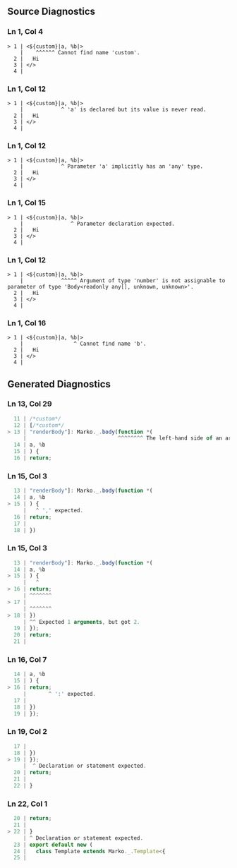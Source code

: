 ## Source Diagnostics
### Ln 1, Col 4
```marko
> 1 | <${custom}|a, %b|>
    |    ^^^^^^ Cannot find name 'custom'.
  2 |   Hi
  3 | </>
  4 |
```

### Ln 1, Col 12
```marko
> 1 | <${custom}|a, %b|>
    |            ^ 'a' is declared but its value is never read.
  2 |   Hi
  3 | </>
  4 |
```

### Ln 1, Col 12
```marko
> 1 | <${custom}|a, %b|>
    |            ^ Parameter 'a' implicitly has an 'any' type.
  2 |   Hi
  3 | </>
  4 |
```

### Ln 1, Col 15
```marko
> 1 | <${custom}|a, %b|>
    |               ^ Parameter declaration expected.
  2 |   Hi
  3 | </>
  4 |
```

### Ln 1, Col 12
```marko
> 1 | <${custom}|a, %b|>
    |            ^^^^^ Argument of type 'number' is not assignable to parameter of type 'Body<readonly any[], unknown, unknown>'.
  2 |   Hi
  3 | </>
  4 |
```

### Ln 1, Col 16
```marko
> 1 | <${custom}|a, %b|>
    |                ^ Cannot find name 'b'.
  2 |   Hi
  3 | </>
  4 |
```

## Generated Diagnostics
### Ln 13, Col 29
```ts
  11 | /*custom*/
  12 | [/*custom*/
> 13 | "renderBody"]: Marko._.body(function *(
     |                             ^^^^^^^^ The left-hand side of an arithmetic operation must be of type 'any', 'number', 'bigint' or an enum type.
  14 | a, %b
  15 | ) {
  16 | return;
```

### Ln 15, Col 3
```ts
  13 | "renderBody"]: Marko._.body(function *(
  14 | a, %b
> 15 | ) {
     |   ^ ',' expected.
  16 | return;
  17 |
  18 | })
```

### Ln 15, Col 3
```ts
  13 | "renderBody"]: Marko._.body(function *(
  14 | a, %b
> 15 | ) {
     |   ^
> 16 | return;
     | ^^^^^^^
> 17 |
     | ^^^^^^^
> 18 | })
     | ^^ Expected 1 arguments, but got 2.
  19 | });
  20 | return;
  21 |
```

### Ln 16, Col 7
```ts
  14 | a, %b
  15 | ) {
> 16 | return;
     |       ^ ':' expected.
  17 |
  18 | })
  19 | });
```

### Ln 19, Col 2
```ts
  17 |
  18 | })
> 19 | });
     |  ^ Declaration or statement expected.
  20 | return;
  21 |
  22 | }
```

### Ln 22, Col 1
```ts
  20 | return;
  21 |
> 22 | }
     | ^ Declaration or statement expected.
  23 | export default new (
  24 |   class Template extends Marko._.Template<{
  25 |     
```

